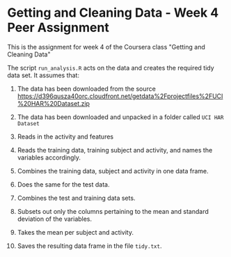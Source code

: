 # Getting and Cleaning Data - Week 4 Peer Assignment

This is the assignment for week 4 of the Coursera class "Getting and Cleaning Data"

The script `run_analysis.R` acts on the data and creates the required tidy data set. It assumes that:

1. The data has been downloaded from the source <https://d396qusza40orc.cloudfront.net/getdata%2Fprojectfiles%2FUCI%20HAR%20Dataset.zip>
2. The data has been downloaded and unpacked in a folder called `UCI HAR Dataset` 

1. Reads in the activity and features
2. Reads the training data, training subject and activity, and names the variables accordingly.
3. Combines the training data, subject and activity in one data frame.
4. Does the same for the test data.
5. Combines the test and training data sets.
6. Subsets out only the columns pertaining to the mean and standard deviation of the variables.
7. Takes the mean per subject and activity.
8. Saves the resulting data frame in the file `tidy.txt`.
